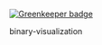 
[![Greenkeeper badge](https://badges.greenkeeper.io/zfanta/binary-visualize.svg)](https://greenkeeper.io/)

binary-visualization
